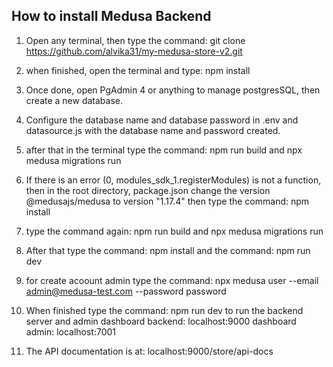 ## How to install Medusa Backend
1. Open any terminal, then type the command: git clone https://github.com/alvika31/my-medusa-store-v2.git
2. when finished, open the terminal and type: npm install
3. Once done, open PgAdmin 4 or anything to manage postgresSQL, then create a new database.
4. Configure the database name and database password in .env and datasource.js with the database name and password created.
5. after that in the terminal type the command: npm run build and npx medusa migrations run
6. If there is an error (0, modules_sdk_1.registerModules) is not a function, then in the root directory, package.json change the version @medusajs/medusa to version "1.17.4" then type the command: npm install
7. type the command again: npm run build and npx medusa migrations run
8. After that type the command: npm install and the command: npm run dev
9. for create acoount admin type the command: npx medusa user --email admin@medusa-test.com --password password
10. When finished type the command: npm run dev to run the backend server and admin dashboard
backend: localhost:9000
dashboard admin: localhost:7001

11. The API documentation is at: localhost:9000/store/api-docs

